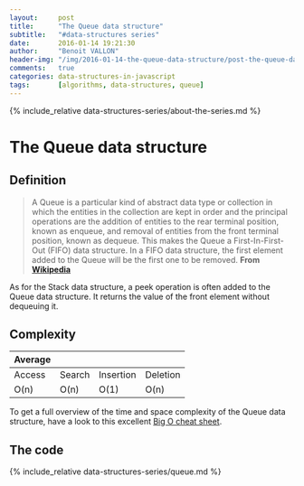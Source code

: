 ```yaml
---
layout:     post
title:      "The Queue data structure"
subtitle:   "#data-structures series"
date:       2016-01-14 19:21:30
author:     "Benoit VALLON"
header-img: "/img/2016-01-14-the-queue-data-structure/post-the-queue-data-structure.jpg"
comments:   true
categories: data-structures-in-javascript
tags:       [algorithms, data-structures, queue]
---
```


<p></p>

{% include_relative data-structures-series/about-the-series.md %}

# The Queue data structure

## Definition

> A Queue is a particular kind of abstract data type or collection in which the entities in the collection are kept in order and the principal operations are the addition of entities to the rear terminal position, known as enqueue, and removal of entities from the front terminal position, known as dequeue. This makes the Queue a First-In-First-Out (FIFO) data structure. In a FIFO data structure, the first element added to the Queue will be the first one to be removed.
**From [Wikipedia](https://en.wikipedia.org/wiki/Queue_(abstract_data_type))**

As for the Stack data structure, a peek operation is often added to the Queue data structure. It returns the value of the front element without dequeuing it.

## Complexity

Average ||||
--- | --- | --- | ---
Access|Search|Insertion|Deletion
O(n) | O(n) | O(1) | O(n)

To get a full overview of the time and space complexity of the Queue data structure, have a look to this excellent [Big O cheat sheet](http://bigocheatsheet.com/).

## The code

{% include_relative data-structures-series/queue.md %}
